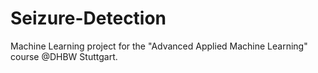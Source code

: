 # Seizure-Detection
Machine Learning project for the "Advanced Applied Machine Learning" course @DHBW Stuttgart.

